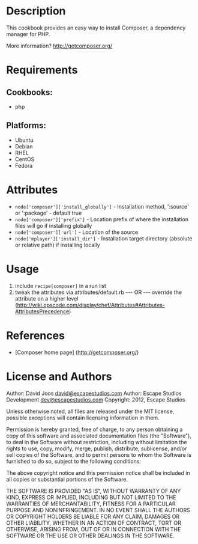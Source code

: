 Description
===========

This cookbook provides an easy way to install Composer, a dependency manager for PHP.

More information?
http://getcomposer.org/

Requirements
============

## Cookbooks:

* php

## Platforms:

* Ubuntu
* Debian
* RHEL
* CentOS
* Fedora

Attributes
==========

* `node['composer']['install_globally']` - Installation method, ':source' or ':package' - default true
* `node['composer']['prefix']` - Location prefix of where the installation files will go if installing globally
* `node['composer']['url']` - Location of the source
* `node['mplayer']['install_dir']` - Installation target directory (absolute or relative path) if installing locally

Usage
=====

1) include `recipe[composer]` in a run list
2) tweak the attributes via attributes/default.rb
	--- OR ---
	override the attribute on a higher level (http://wiki.opscode.com/display/chef/Attributes#Attributes-AttributesPrecedence)

References
==========

* [Composer home page] (http://getcomposer.org/)

License and Authors
===================

Author: David Joos <david@escapestudios.com>
Author: Escape Studios Development <dev@escapestudios.com>
Copyright: 2012, Escape Studios

Unless otherwise noted, all files are released under the MIT license,
possible exceptions will contain licensing information in them.

Permission is hereby granted, free of charge, to any person obtaining a copy
of this software and associated documentation files (the "Software"), to deal
in the Software without restriction, including without limitation the rights
to use, copy, modify, merge, publish, distribute, sublicense, and/or sell
copies of the Software, and to permit persons to whom the Software is
furnished to do so, subject to the following conditions:

The above copyright notice and this permission notice shall be included in
all copies or substantial portions of the Software.

THE SOFTWARE IS PROVIDED "AS IS", WITHOUT WARRANTY OF ANY KIND, EXPRESS OR
IMPLIED, INCLUDING BUT NOT LIMITED TO THE WARRANTIES OF MERCHANTABILITY,
FITNESS FOR A PARTICULAR PURPOSE AND NONINFRINGEMENT. IN NO EVENT SHALL THE
AUTHORS OR COPYRIGHT HOLDERS BE LIABLE FOR ANY CLAIM, DAMAGES OR OTHER
LIABILITY, WHETHER IN AN ACTION OF CONTRACT, TORT OR OTHERWISE, ARISING FROM,
OUT OF OR IN CONNECTION WITH THE SOFTWARE OR THE USE OR OTHER DEALINGS IN
THE SOFTWARE.